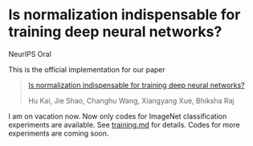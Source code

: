 # Is normalization indispensable for training deep neural networks?

NeurIPS Oral

This is the official implementation for our  paper
> [Is normalization indispensable for training deep neural networks?](http://www.andrew.cmu.edu/user/kaihu/Is_normalization_indispensable_for_training_deep_neural_networks.pdf)
>
> Hu Kai, Jie Shao, Changhu Wang, Xiangyang Xue, Bhiksha Raj


I am on vacation now. Now only codes for ImageNet classification experiments are available. See [training.md](https://github.com/neurips2020codes/RescaleNet/blob/master/training.md) for details. Codes for more experiments are coming soon. 
